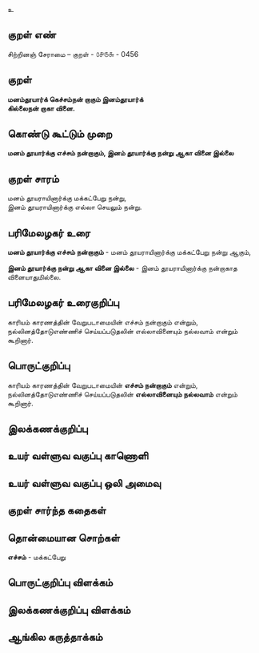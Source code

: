 உ

## குறள் எண் 

சிற்றினஞ் சேராமை – குறள் - ௦௪௫௬ - 0456  

## குறள் 

**மனம்தூயார்க் கெச்சம்நன் றாகும் இனம்தூயார்க்  
கில்லைநன் றாகா வினை.**

## கொண்டு கூட்டும் முறை

**மனம் தூயார்க்கு எச்சம் நன்றாகும், இனம் தூயார்க்கு நன்று ஆகா வினை இல்லை**

## குறள் சாரம் 

மனம் தூயராயினார்க்கு மக்கட்பேறு நன்று,  
இனம் தூயராயினார்க்கு எல்லா செயலும் நன்று.  

## பரிமேலழகர் உரை

**மனம் தூயார்க்கு எச்சம் நன்றாகும்** - மனம் தூயராயினார்க்கு மக்கட்பேறு நன்று ஆகும்,  

**இனம் தூயார்க்கு நன்று ஆகா வினை இல்லை** - இனம் தூயராயினார்க்கு நன்றாகாத வினையாதுமில்லை.

## பரிமேலழகர் உரைகுறிப்பு   

காரியம் காரணத்தின் வேறுபடாமையின் எச்சம் நன்றாகும் என்றும், நல்லினத்தோடுஎண்ணிச் செய்யப்படுதலின் எல்லாவினையும் நல்லவாம் என்றும் கூறினார்.    

## பொருட்குறிப்பு 

காரியம் காரணத்தின் வேறுபடாமையின் **எச்சம் நன்றாகும்** என்றும்,  
நல்லினத்தோடுஎண்ணிச் செய்யப்படுதலின் **எல்லாவினையும் நல்லவாம்** என்றும் கூறினார்.  

## இலக்கணக்குறிப்பு  


## உயர் வள்ளுவ வகுப்பு காணொளி


## உயர் வள்ளுவ வகுப்பு ஒலி அமைவு 

 
## குறள் சார்ந்த கதைகள் 


## தொன்மையான சொற்கள்

**எச்சம்** - மக்கட்பேறு   

## பொருட்குறிப்பு விளக்கம்


## இலக்கணக்குறிப்பு விளக்கம்


## ஆங்கில கருத்தாக்கம் 


